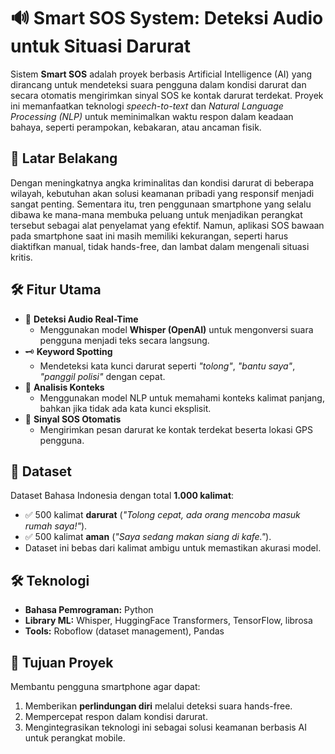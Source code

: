 # 🔊 Smart SOS System: Deteksi Audio untuk Situasi Darurat

Sistem **Smart SOS** adalah proyek berbasis Artificial Intelligence (AI) yang dirancang untuk mendeteksi suara pengguna dalam kondisi darurat dan secara otomatis mengirimkan sinyal SOS ke kontak darurat terdekat. Proyek ini memanfaatkan teknologi *speech-to-text* dan *Natural Language Processing (NLP)* untuk meminimalkan waktu respon dalam keadaan bahaya, seperti perampokan, kebakaran, atau ancaman fisik.

## 🚨 Latar Belakang
Dengan meningkatnya angka kriminalitas dan kondisi darurat di beberapa wilayah, kebutuhan akan solusi keamanan pribadi yang responsif menjadi sangat penting. Sementara itu, tren penggunaan smartphone yang selalu dibawa ke mana-mana membuka peluang untuk menjadikan perangkat tersebut sebagai alat penyelamat yang efektif. Namun, aplikasi SOS bawaan pada smartphone saat ini masih memiliki kekurangan, seperti harus diaktifkan manual, tidak hands-free, dan lambat dalam mengenali situasi kritis.

## 🛠️ Fitur Utama
- 🎤 **Deteksi Audio Real-Time**
  - Menggunakan model **Whisper (OpenAI)** untuk mengonversi suara pengguna menjadi teks secara langsung.
- 🗝️ **Keyword Spotting**
  - Mendeteksi kata kunci darurat seperti *"tolong"*, *"bantu saya"*, *"panggil polisi"* dengan cepat.
- 🧠 **Analisis Konteks**
  - Menggunakan model NLP untuk memahami konteks kalimat panjang, bahkan jika tidak ada kata kunci eksplisit.
- 📡 **Sinyal SOS Otomatis**
  - Mengirimkan pesan darurat ke kontak terdekat beserta lokasi GPS pengguna.

## 📂 Dataset
Dataset Bahasa Indonesia dengan total **1.000 kalimat**:
- ✅ 500 kalimat **darurat** (*"Tolong cepat, ada orang mencoba masuk rumah saya!"*).
- ✅ 500 kalimat **aman** (*"Saya sedang makan siang di kafe."*).
- Dataset ini bebas dari kalimat ambigu untuk memastikan akurasi model.

## 🛠️ Teknologi
- **Bahasa Pemrograman:** Python
- **Library ML:** Whisper, HuggingFace Transformers, TensorFlow, librosa
- **Tools:** Roboflow (dataset management), Pandas

## 🎯 Tujuan Proyek
Membantu pengguna smartphone agar dapat:
1. Memberikan **perlindungan diri** melalui deteksi suara hands-free.
2. Mempercepat respon dalam kondisi darurat.
3. Mengintegrasikan teknologi ini sebagai solusi keamanan berbasis AI untuk perangkat mobile.
